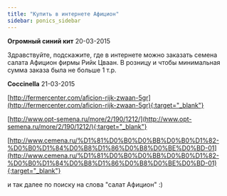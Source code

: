 ```yaml
---
title: "Купить в интернете Афицион"
sidebar: ponics_sidebar
---
```


**Огромный синий кит** 20-03-2015

Здравствуйте, подскажите, где в интернете можно заказать семена салата Афицион фирмы Рийк Цваан. В розницу и чтобы минимальная сумма заказа была не больше 1 т.р.


**Coccinella** 21-03-2015

[http://fermercenter.com/aficion-rijk-zwaan-5gr](http://fermercenter.com/aficion-rijk-zwaan-5gr){:target="_blank"}

[http://www.opt-semena.ru/more/2/190/1212/](http://www.opt-semena.ru/more/2/190/1212/){:target="_blank"}

[http://www.cemena.ru/%D1%81%D0%B0%D0%BB%D0%B0%D1%82-%D0%B0%D1%84%D0%B8%D1%86%D0%B8%D0%BE%D0%BD-01](http://www.cemena.ru/%D1%81%D0%B0%D0%BB%D0%B0%D1%82-%D0%B0%D1%84%D0%B8%D1%86%D0%B8%D0%BE%D0%BD-01){:target="_blank"}

и так далее по поиску на слова "салат Афицион" :)


